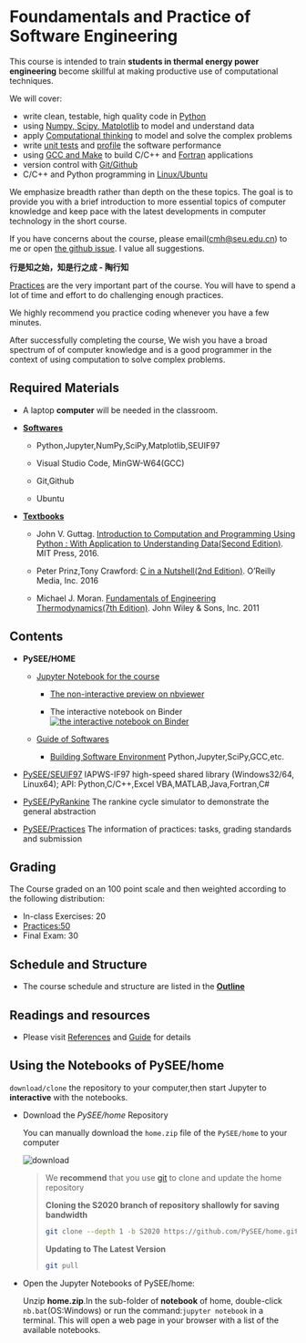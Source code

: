 
# Foundamentals and Practice of Software Engineering

This course is intended to train **students in thermal energy power engineering** become skillful at making productive use of computational techniques. 

We will cover: 

* write clean, testable, high quality code in [Python](https://www.python.org/)
* using [Numpy, Scipy, Matplotlib](https://www.scipy.org/) to model and understand data
* apply [Computational thinking](https://en.wikipedia.org/wiki/Computational_thinking) to model and solve the complex problems
* write [unit tests](https://en.wikipedia.org/wiki/Unit_testing) and [profile](https://en.wikipedia.org/wiki/Profiling_(computer_programming)) the software performance
* using [GCC and Make](https://gcc.gnu.org/) to build C/C++ and [Fortran](https://en.wikipedia.org/wiki/Fortran) applications
* version control with [Git/Github](https://git-scm.com/) 
* C/C++ and Python programming in [Linux/Ubuntu](https://www.ubuntu.com/)

We emphasize breadth rather than depth on the these topics. The goal is to provide you with a brief introduction to more essential topics of computer knowledge and keep pace with the latest developments in computer technology in the short course. 

If you have concerns about the course, please email(cmh@seu.edu.cn) to me or open [the github issue](https://github.com/PySEE/home/issues). I value all suggestions.

**行是知之始，知是行之成 - 陶行知**

[Practices](https://github.com/PySEE/Practices/) are the very important part of the course. You will have to spend a lot of time and effort to do challenging enough practices.

We highly recommend you practice coding whenever you have a few minutes.

After successfully completing the course, We wish you have a broad spectrum of of computer knowledge and is a good programmer in the context of using computation to solve complex problems.

## Required Materials

* A laptop **computer** will be needed in the classroom.

* **[Softwares](./guide/BuildingSoftwareEnvironment.md)**

   * Python,Jupyter,NumPy,SciPy,Matplotlib,SEUIF97
   
   * Visual Studio Code, MinGW-W64(GCC)
   
   * Git,Github

   * Ubuntu
 
* **[Textbooks](./References.md)**

   * John V. Guttag. [Introduction to Computation and Programming Using Python : With Application to Understanding Data(Second Edition)](https://mitpress.mit.edu/books/introduction-computation-and-programming-using-python-second-edition). MIT Press, 2016.
  
   * Peter Prinz,Tony Crawford: [C in a Nutshell(2nd Edition)](https://github.com/oreillymedia/c-in-a-nutshell-2E). O’Reilly Media, Inc. 2016

   * Michael J. Moran. [Fundamentals of Engineering Thermodynamics(7th Edition)](https://github.com/FOSSEE/Python-Textbook-Companions/tree/master/Fundamental_of_Thermodynamics_by_Moran_and_Shapiro). John Wiley & Sons, Inc. 2011

## Contents

* **PySEE/HOME**
   
   * [Jupyter Notebook for the course](./notebook) 

      * [The non-interactive preview on nbviewer](http://nbviewer.ipython.org/github/PySEE/home/tree/S2020/notebook/) 
      
      * The interactive notebook on Binder [![the interactive notebook on Binder](https://mybinder.org/badge_logo.svg)](https://mybinder.org/v2/gh/PySEE/home/S2020)

   * [Guide of Softwares](./guide) 

      * [Building Software Environment](./guide/BuildingSoftwareEnvironment.md) Python,Jupyter,SciPy,GCC,etc.

* [PySEE/SEUIF97](https://github.com/PySEE/SEUIF97) IAPWS-IF97 high-speed shared library (Windows32/64, Linux64); API: Python,C/C++,Excel VBA,MATLAB,Java,Fortran,C#

* [PySEE/PyRankine](https://github.com/PySEE/PyRankine) The rankine cycle simulator to demonstrate the general abstraction 

* [PySEE/Practices](https://github.com/PySEE/Practices) The information of practices: tasks, grading standards and submission

## Grading

The Course graded on an 100 point scale and then weighted according to the following distribution:

  * In-class Exercises: 20
  * [Practices:50](https://github.com/PySEE/Practices/)
  * Final Exam: 30

## Schedule and Structure

* The course schedule and structure are listed in the [**Outline**](./Outline.md)

## Readings and resources 

* Please visit [References](./References.md) and [Guide](./guide) for details

## Using the Notebooks of PySEE/home 

`download/clone` the repository to your computer,then start Jupyter to  **interactive** with the notebooks.

* Download the *PySEE/home* Repository  

  You can manually download the `home.zip` file of the `PySEE/home` to your computer

  ![download](./guide/img/downloadhome.jpg)

   >We **recommend** that you use [git](https://git-scm.com/) to clone and update the home repository
   >
   >**Cloning the S2020 branch of repository shallowly for saving bandwidth**
   >
   >```bash
   >git clone --depth 1 -b S2020 https://github.com/PySEE/home.git
   >```
   >**Updating to The Latest Version**
   >
   >```bash
   >git pull
   >```
   >

* Open the Jupyter Notebooks of PySEE/home:  

   Unzip **home.zip**.In the sub-folder of **notebook** of home, double-click `nb.bat`(OS:Windows) or run the command:`jupyter notebook` in a terminal. This will open a web page in your browser with a list of the available notebooks.



